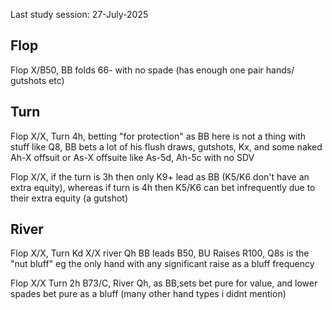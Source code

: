 Last study session: 27-July-2025

## Flop

Flop X/B50, BB folds 66- with no spade (has enough one pair hands/ gutshots etc)

## Turn

Flop X/X,  Turn 4h,  betting "for protection" as BB here is not a thing with stuff like Q8, BB bets a lot of his flush draws, gutshots, Kx, and some naked Ah-X offsuit or As-X offsuite like As-5d, Ah-5c with no SDV

Flop X/X, if the turn is 3h then only K9+ lead as BB  (K5/K6 don't have an extra equity), whereas if turn is 4h then K5/K6 can bet infrequently due to their extra equity (a gutshot)

## River


Flop X/X, Turn Kd X/X river Qh BB leads B50, BU Raises R100, Q8s is the "nut bluff" eg the only hand with any significant raise as a bluff frequency

Flop X/X Turn 2h B73/C, River Qh, as BB,sets bet pure for value, and lower spades bet pure as a bluff (many other hand types i didnt mention)